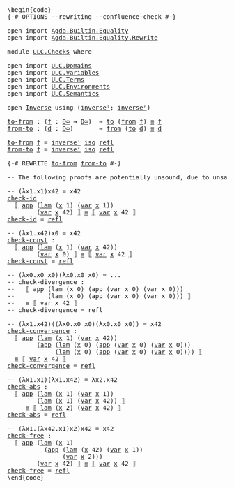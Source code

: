 <pre class="Agda"><a id="1" class="Markup">\begin{code}</a>
<a id="14" class="Symbol">{-#</a> <a id="18" class="Keyword">OPTIONS</a> <a id="26" class="Pragma">--rewriting</a> <a id="38" class="Pragma">--confluence-check</a> <a id="57" class="Symbol">#-}</a>

<a id="62" class="Keyword">open</a> <a id="67" class="Keyword">import</a> <a id="74" href="Agda.Builtin.Equality.html" class="Module">Agda.Builtin.Equality</a>
<a id="96" class="Keyword">open</a> <a id="101" class="Keyword">import</a> <a id="108" href="Agda.Builtin.Equality.Rewrite.html" class="Module">Agda.Builtin.Equality.Rewrite</a>

<a id="139" class="Keyword">module</a> <a id="146" href="ULC.Checks.html" class="Module">ULC.Checks</a> <a id="157" class="Keyword">where</a>

<a id="164" class="Keyword">open</a> <a id="169" class="Keyword">import</a> <a id="176" href="ULC.Domains.html" class="Module">ULC.Domains</a>
<a id="188" class="Keyword">open</a> <a id="193" class="Keyword">import</a> <a id="200" href="ULC.Variables.html" class="Module">ULC.Variables</a>
<a id="214" class="Keyword">open</a> <a id="219" class="Keyword">import</a> <a id="226" href="ULC.Terms.html" class="Module">ULC.Terms</a>
<a id="236" class="Keyword">open</a> <a id="241" class="Keyword">import</a> <a id="248" href="ULC.Environments.html" class="Module">ULC.Environments</a>
<a id="265" class="Keyword">open</a> <a id="270" class="Keyword">import</a> <a id="277" href="ULC.Semantics.html" class="Module">ULC.Semantics</a>

<a id="292" class="Keyword">open</a> <a id="297" href="Function.Bundles.html#7340" class="Module">Inverse</a> <a id="305" class="Keyword">using</a> <a id="311" class="Symbol">(</a><a id="312" href="Function.Bundles.html#7570" class="Function">inverseˡ</a><a id="320" class="Symbol">;</a> <a id="322" href="Function.Bundles.html#7642" class="Function">inverseʳ</a><a id="330" class="Symbol">)</a>

<a id="to-from"></a><a id="333" href="ULC.Checks.html#333" class="Function">to-from</a> <a id="341" class="Symbol">:</a> <a id="343" class="Symbol">(</a><a id="344" href="ULC.Checks.html#344" class="Bound">f</a> <a id="346" class="Symbol">:</a> <a id="348" href="ULC.Domains.html#433" class="Postulate">D∞</a> <a id="351" class="Symbol">→</a> <a id="353" href="ULC.Domains.html#433" class="Postulate">D∞</a><a id="355" class="Symbol">)</a>  <a id="358" class="Symbol">→</a> <a id="360" href="Function.Bundles.html#7394" class="Field">to</a> <a id="363" class="Symbol">(</a><a id="364" href="Function.Bundles.html#7418" class="Field">from</a> <a id="369" href="ULC.Checks.html#344" class="Bound">f</a><a id="370" class="Symbol">)</a> <a id="372" href="Agda.Builtin.Equality.html#150" class="Datatype Operator">≡</a> <a id="374" href="ULC.Checks.html#344" class="Bound">f</a>
<a id="from-to"></a><a id="376" href="ULC.Checks.html#376" class="Function">from-to</a> <a id="384" class="Symbol">:</a> <a id="386" class="Symbol">(</a><a id="387" href="ULC.Checks.html#387" class="Bound">d</a> <a id="389" class="Symbol">:</a> <a id="391" href="ULC.Domains.html#433" class="Postulate">D∞</a><a id="393" class="Symbol">)</a>       <a id="401" class="Symbol">→</a> <a id="403" href="Function.Bundles.html#7418" class="Field">from</a> <a id="408" class="Symbol">(</a><a id="409" href="Function.Bundles.html#7394" class="Field">to</a> <a id="412" href="ULC.Checks.html#387" class="Bound">d</a><a id="413" class="Symbol">)</a> <a id="415" href="Agda.Builtin.Equality.html#150" class="Datatype Operator">≡</a> <a id="417" href="ULC.Checks.html#387" class="Bound">d</a>

<a id="420" href="ULC.Checks.html#333" class="Function">to-from</a> <a id="428" href="ULC.Checks.html#428" class="Bound">f</a> <a id="430" class="Symbol">=</a> <a id="432" href="Function.Bundles.html#7570" class="Function">inverseˡ</a> <a id="441" href="ULC.Domains.html#464" class="Postulate">iso</a> <a id="445" href="Agda.Builtin.Equality.html#207" class="InductiveConstructor">refl</a>
<a id="450" href="ULC.Checks.html#376" class="Function">from-to</a> <a id="458" href="ULC.Checks.html#458" class="Bound">f</a> <a id="460" class="Symbol">=</a> <a id="462" href="Function.Bundles.html#7642" class="Function">inverseʳ</a> <a id="471" href="ULC.Domains.html#464" class="Postulate">iso</a> <a id="475" href="Agda.Builtin.Equality.html#207" class="InductiveConstructor">refl</a>

<a id="481" class="Symbol">{-#</a> <a id="485" class="Keyword">REWRITE</a> <a id="493" href="ULC.Checks.html#333" class="Function">to-from</a> <a id="501" href="ULC.Checks.html#376" class="Function">from-to</a> <a id="509" class="Symbol">#-}</a>

<a id="514" class="Comment">-- The following proofs are potentially unsound, due to unsafe postulates.</a>

<a id="590" class="Comment">-- (λx1.x1)x42 = x42</a>
<a id="check-id"></a><a id="611" href="ULC.Checks.html#611" class="Function">check-id</a> <a id="620" class="Symbol">:</a>
  <a id="624" href="ULC.Semantics.html#144" class="Function Operator">⟦</a> <a id="626" href="ULC.Terms.html#184" class="InductiveConstructor">app</a> <a id="630" class="Symbol">(</a><a id="631" href="ULC.Terms.html#134" class="InductiveConstructor">lam</a> <a id="635" class="Symbol">(</a><a id="636" href="ULC.Variables.html#141" class="InductiveConstructor">x</a> <a id="638" class="Number">1</a><a id="639" class="Symbol">)</a> <a id="641" class="Symbol">(</a><a id="642" href="ULC.Terms.html#88" class="InductiveConstructor Operator">var</a> <a id="646" href="ULC.Variables.html#141" class="InductiveConstructor">x</a> <a id="648" class="Number">1</a><a id="649" class="Symbol">))</a>
        <a id="660" class="Symbol">(</a><a id="661" href="ULC.Terms.html#88" class="InductiveConstructor Operator">var</a> <a id="665" href="ULC.Variables.html#141" class="InductiveConstructor">x</a> <a id="667" class="Number">42</a><a id="669" class="Symbol">)</a> <a id="671" href="ULC.Semantics.html#144" class="Function Operator">⟧</a> <a id="673" href="Agda.Builtin.Equality.html#150" class="Datatype Operator">≡</a> <a id="675" href="ULC.Semantics.html#144" class="Function Operator">⟦</a> <a id="677" href="ULC.Terms.html#88" class="InductiveConstructor Operator">var</a> <a id="681" href="ULC.Variables.html#141" class="InductiveConstructor">x</a> <a id="683" class="Number">42</a> <a id="686" href="ULC.Semantics.html#144" class="Function Operator">⟧</a>
<a id="688" href="ULC.Checks.html#611" class="Function">check-id</a> <a id="697" class="Symbol">=</a> <a id="699" href="Agda.Builtin.Equality.html#207" class="InductiveConstructor">refl</a>

<a id="705" class="Comment">-- (λx1.x42)x0 = x42</a>
<a id="check-const"></a><a id="726" href="ULC.Checks.html#726" class="Function">check-const</a> <a id="738" class="Symbol">:</a>
  <a id="742" href="ULC.Semantics.html#144" class="Function Operator">⟦</a> <a id="744" href="ULC.Terms.html#184" class="InductiveConstructor">app</a> <a id="748" class="Symbol">(</a><a id="749" href="ULC.Terms.html#134" class="InductiveConstructor">lam</a> <a id="753" class="Symbol">(</a><a id="754" href="ULC.Variables.html#141" class="InductiveConstructor">x</a> <a id="756" class="Number">1</a><a id="757" class="Symbol">)</a> <a id="759" class="Symbol">(</a><a id="760" href="ULC.Terms.html#88" class="InductiveConstructor Operator">var</a> <a id="764" href="ULC.Variables.html#141" class="InductiveConstructor">x</a> <a id="766" class="Number">42</a><a id="768" class="Symbol">))</a>
        <a id="779" class="Symbol">(</a><a id="780" href="ULC.Terms.html#88" class="InductiveConstructor Operator">var</a> <a id="784" href="ULC.Variables.html#141" class="InductiveConstructor">x</a> <a id="786" class="Number">0</a><a id="787" class="Symbol">)</a> <a id="789" href="ULC.Semantics.html#144" class="Function Operator">⟧</a> <a id="791" href="Agda.Builtin.Equality.html#150" class="Datatype Operator">≡</a> <a id="793" href="ULC.Semantics.html#144" class="Function Operator">⟦</a> <a id="795" href="ULC.Terms.html#88" class="InductiveConstructor Operator">var</a> <a id="799" href="ULC.Variables.html#141" class="InductiveConstructor">x</a> <a id="801" class="Number">42</a> <a id="804" href="ULC.Semantics.html#144" class="Function Operator">⟧</a>
<a id="806" href="ULC.Checks.html#726" class="Function">check-const</a> <a id="818" class="Symbol">=</a> <a id="820" href="Agda.Builtin.Equality.html#207" class="InductiveConstructor">refl</a> 

<a id="827" class="Comment">-- (λx0.x0 x0)(λx0.x0 x0) = ...</a>
<a id="859" class="Comment">-- check-divergence :</a>
<a id="881" class="Comment">--   ⟦ app (lam (x 0) (app (var x 0) (var x 0))) </a>
<a id="931" class="Comment">--         (lam (x 0) (app (var x 0) (var x 0))) ⟧</a>
<a id="982" class="Comment">--   ≡ ⟦ var x 42 ⟧</a>
<a id="1002" class="Comment">-- check-divergence = refl </a>

<a id="1031" class="Comment">-- (λx1.x42)((λx0.x0 x0)(λx0.x0 x0)) = x42</a>
<a id="check-convergence"></a><a id="1074" href="ULC.Checks.html#1074" class="Function">check-convergence</a> <a id="1092" class="Symbol">:</a>
  <a id="1096" href="ULC.Semantics.html#144" class="Function Operator">⟦</a> <a id="1098" href="ULC.Terms.html#184" class="InductiveConstructor">app</a> <a id="1102" class="Symbol">(</a><a id="1103" href="ULC.Terms.html#134" class="InductiveConstructor">lam</a> <a id="1107" class="Symbol">(</a><a id="1108" href="ULC.Variables.html#141" class="InductiveConstructor">x</a> <a id="1110" class="Number">1</a><a id="1111" class="Symbol">)</a> <a id="1113" class="Symbol">(</a><a id="1114" href="ULC.Terms.html#88" class="InductiveConstructor Operator">var</a> <a id="1118" href="ULC.Variables.html#141" class="InductiveConstructor">x</a> <a id="1120" class="Number">42</a><a id="1122" class="Symbol">))</a>
        <a id="1133" class="Symbol">(</a><a id="1134" href="ULC.Terms.html#184" class="InductiveConstructor">app</a> <a id="1138" class="Symbol">(</a><a id="1139" href="ULC.Terms.html#134" class="InductiveConstructor">lam</a> <a id="1143" class="Symbol">(</a><a id="1144" href="ULC.Variables.html#141" class="InductiveConstructor">x</a> <a id="1146" class="Number">0</a><a id="1147" class="Symbol">)</a> <a id="1149" class="Symbol">(</a><a id="1150" href="ULC.Terms.html#184" class="InductiveConstructor">app</a> <a id="1154" class="Symbol">(</a><a id="1155" href="ULC.Terms.html#88" class="InductiveConstructor Operator">var</a> <a id="1159" href="ULC.Variables.html#141" class="InductiveConstructor">x</a> <a id="1161" class="Number">0</a><a id="1162" class="Symbol">)</a> <a id="1164" class="Symbol">(</a><a id="1165" href="ULC.Terms.html#88" class="InductiveConstructor Operator">var</a> <a id="1169" href="ULC.Variables.html#141" class="InductiveConstructor">x</a> <a id="1171" class="Number">0</a><a id="1172" class="Symbol">)))</a> 
             <a id="1190" class="Symbol">(</a><a id="1191" href="ULC.Terms.html#134" class="InductiveConstructor">lam</a> <a id="1195" class="Symbol">(</a><a id="1196" href="ULC.Variables.html#141" class="InductiveConstructor">x</a> <a id="1198" class="Number">0</a><a id="1199" class="Symbol">)</a> <a id="1201" class="Symbol">(</a><a id="1202" href="ULC.Terms.html#184" class="InductiveConstructor">app</a> <a id="1206" class="Symbol">(</a><a id="1207" href="ULC.Terms.html#88" class="InductiveConstructor Operator">var</a> <a id="1211" href="ULC.Variables.html#141" class="InductiveConstructor">x</a> <a id="1213" class="Number">0</a><a id="1214" class="Symbol">)</a> <a id="1216" class="Symbol">(</a><a id="1217" href="ULC.Terms.html#88" class="InductiveConstructor Operator">var</a> <a id="1221" href="ULC.Variables.html#141" class="InductiveConstructor">x</a> <a id="1223" class="Number">0</a><a id="1224" class="Symbol">))))</a> <a id="1229" href="ULC.Semantics.html#144" class="Function Operator">⟧</a>
  <a id="1233" href="Agda.Builtin.Equality.html#150" class="Datatype Operator">≡</a> <a id="1235" href="ULC.Semantics.html#144" class="Function Operator">⟦</a> <a id="1237" href="ULC.Terms.html#88" class="InductiveConstructor Operator">var</a> <a id="1241" href="ULC.Variables.html#141" class="InductiveConstructor">x</a> <a id="1243" class="Number">42</a> <a id="1246" href="ULC.Semantics.html#144" class="Function Operator">⟧</a>
<a id="1248" href="ULC.Checks.html#1074" class="Function">check-convergence</a> <a id="1266" class="Symbol">=</a> <a id="1268" href="Agda.Builtin.Equality.html#207" class="InductiveConstructor">refl</a> 

<a id="1275" class="Comment">-- (λx1.x1)(λx1.x42) = λx2.x42</a>
<a id="check-abs"></a><a id="1306" href="ULC.Checks.html#1306" class="Function">check-abs</a> <a id="1316" class="Symbol">:</a>
  <a id="1320" href="ULC.Semantics.html#144" class="Function Operator">⟦</a> <a id="1322" href="ULC.Terms.html#184" class="InductiveConstructor">app</a> <a id="1326" class="Symbol">(</a><a id="1327" href="ULC.Terms.html#134" class="InductiveConstructor">lam</a> <a id="1331" class="Symbol">(</a><a id="1332" href="ULC.Variables.html#141" class="InductiveConstructor">x</a> <a id="1334" class="Number">1</a><a id="1335" class="Symbol">)</a> <a id="1337" class="Symbol">(</a><a id="1338" href="ULC.Terms.html#88" class="InductiveConstructor Operator">var</a> <a id="1342" href="ULC.Variables.html#141" class="InductiveConstructor">x</a> <a id="1344" class="Number">1</a><a id="1345" class="Symbol">))</a>
        <a id="1356" class="Symbol">(</a><a id="1357" href="ULC.Terms.html#134" class="InductiveConstructor">lam</a> <a id="1361" class="Symbol">(</a><a id="1362" href="ULC.Variables.html#141" class="InductiveConstructor">x</a> <a id="1364" class="Number">1</a><a id="1365" class="Symbol">)</a> <a id="1367" class="Symbol">(</a><a id="1368" href="ULC.Terms.html#88" class="InductiveConstructor Operator">var</a> <a id="1372" href="ULC.Variables.html#141" class="InductiveConstructor">x</a> <a id="1374" class="Number">42</a><a id="1376" class="Symbol">))</a> <a id="1379" href="ULC.Semantics.html#144" class="Function Operator">⟧</a>
     <a id="1386" href="Agda.Builtin.Equality.html#150" class="Datatype Operator">≡</a> <a id="1388" href="ULC.Semantics.html#144" class="Function Operator">⟦</a> <a id="1390" href="ULC.Terms.html#134" class="InductiveConstructor">lam</a> <a id="1394" class="Symbol">(</a><a id="1395" href="ULC.Variables.html#141" class="InductiveConstructor">x</a> <a id="1397" class="Number">2</a><a id="1398" class="Symbol">)</a> <a id="1400" class="Symbol">(</a><a id="1401" href="ULC.Terms.html#88" class="InductiveConstructor Operator">var</a> <a id="1405" href="ULC.Variables.html#141" class="InductiveConstructor">x</a> <a id="1407" class="Number">42</a><a id="1409" class="Symbol">)</a> <a id="1411" href="ULC.Semantics.html#144" class="Function Operator">⟧</a>
<a id="1413" href="ULC.Checks.html#1306" class="Function">check-abs</a> <a id="1423" class="Symbol">=</a> <a id="1425" href="Agda.Builtin.Equality.html#207" class="InductiveConstructor">refl</a>

<a id="1431" class="Comment">-- (λx1.(λx42.x1)x2)x42 = x42</a>
<a id="check-free"></a><a id="1461" href="ULC.Checks.html#1461" class="Function">check-free</a> <a id="1472" class="Symbol">:</a>
  <a id="1476" href="ULC.Semantics.html#144" class="Function Operator">⟦</a> <a id="1478" href="ULC.Terms.html#184" class="InductiveConstructor">app</a> <a id="1482" class="Symbol">(</a><a id="1483" href="ULC.Terms.html#134" class="InductiveConstructor">lam</a> <a id="1487" class="Symbol">(</a><a id="1488" href="ULC.Variables.html#141" class="InductiveConstructor">x</a> <a id="1490" class="Number">1</a><a id="1491" class="Symbol">)</a> 
          <a id="1504" class="Symbol">(</a><a id="1505" href="ULC.Terms.html#184" class="InductiveConstructor">app</a> <a id="1509" class="Symbol">(</a><a id="1510" href="ULC.Terms.html#134" class="InductiveConstructor">lam</a> <a id="1514" class="Symbol">(</a><a id="1515" href="ULC.Variables.html#141" class="InductiveConstructor">x</a> <a id="1517" class="Number">42</a><a id="1519" class="Symbol">)</a> <a id="1521" class="Symbol">(</a><a id="1522" href="ULC.Terms.html#88" class="InductiveConstructor Operator">var</a> <a id="1526" href="ULC.Variables.html#141" class="InductiveConstructor">x</a> <a id="1528" class="Number">1</a><a id="1529" class="Symbol">))</a>
               <a id="1547" class="Symbol">(</a><a id="1548" href="ULC.Terms.html#88" class="InductiveConstructor Operator">var</a> <a id="1552" href="ULC.Variables.html#141" class="InductiveConstructor">x</a> <a id="1554" class="Number">2</a><a id="1555" class="Symbol">)))</a>
        <a id="1567" class="Symbol">(</a><a id="1568" href="ULC.Terms.html#88" class="InductiveConstructor Operator">var</a> <a id="1572" href="ULC.Variables.html#141" class="InductiveConstructor">x</a> <a id="1574" class="Number">42</a><a id="1576" class="Symbol">)</a> <a id="1578" href="ULC.Semantics.html#144" class="Function Operator">⟧</a> <a id="1580" href="Agda.Builtin.Equality.html#150" class="Datatype Operator">≡</a> <a id="1582" href="ULC.Semantics.html#144" class="Function Operator">⟦</a> <a id="1584" href="ULC.Terms.html#88" class="InductiveConstructor Operator">var</a> <a id="1588" href="ULC.Variables.html#141" class="InductiveConstructor">x</a> <a id="1590" class="Number">42</a> <a id="1593" href="ULC.Semantics.html#144" class="Function Operator">⟧</a>
<a id="1595" href="ULC.Checks.html#1461" class="Function">check-free</a> <a id="1606" class="Symbol">=</a> <a id="1608" href="Agda.Builtin.Equality.html#207" class="InductiveConstructor">refl</a>
<a id="1613" class="Markup">\end{code}</a></pre>